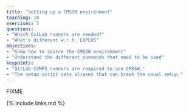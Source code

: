```yaml
---
title: "Setting up a CMSSW environment"
teaching: 10
exercises: 5
questions:
- "Which GitLab runners are needed?"
- "What's different w.r.t. LXPLUS"
objectives:
- "Know how to source the CMSSW environment"
- "Understand the different commands that need to be used"
keypoints:
- "GitLab CVMFS runners are required to use CMSSW."
- "The setup script sets aliases that can break the usual setup."
---
```

FIXME

{% include links.md %}

